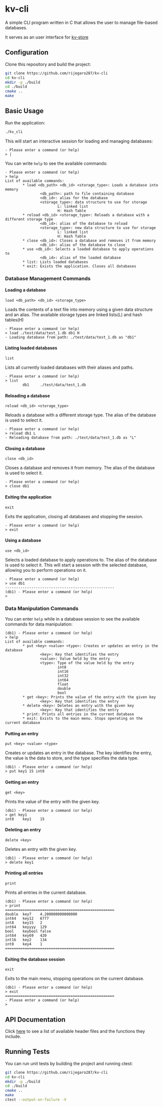# kv-cli

A simple CLI program written in C that allows the user to manage file-based databases.

It serves as an user interface for [kv-store](https://github.com/rijegaro287/kv-store)

## Configuration
Clone this repository and build the project:

```bash
git clone https://github.com/rijegaro287/kv-cli
cd kv-cli
mkdir -p ./build
cd ./build
cmake ..
make
```

## Basic Usage
Run the application:

```bash
./kv_cli
```

This will start an interactive session for loading and managing databases:

```
- Please enter a command (or help)
> |
```

You can write ```help``` to see the available commands:

```
- Please enter a command (or help)
> help
List of available commands:
        * load <db_path> <db_id> <storage_type>: Loads a database into memory
                <db_path>: path to file containing database
                <db_id>: alias for the database
                <storage_type>: data structure to use for storage
                        L: linked list
                        H: Hash Table
        * reload <db_id> <storage_type>: Reloads a database with a different storage type
                <db_id>: alias of the database to reload
                <storage_type>: new data structure to use for storage
                        L: linked list
                        H: Hash Table
        * close <db_id>: Closes a database and removes it from memory
                <db_id>: alias of the database to close
        * use <db_id>: Selects a loaded database to apply operations to
                <db_id>: alias of the loaded database
        * list: Lists loaded databases
        * exit: Exists the application. Closes all databases
```

### Database Management Commands

#### Loading a database
```load <db_path> <db_id> <storage_type>```

Loads the contents of a text file into memory using a given data structure and an alias. The available storage types are linked lists(L) and hash tables(H)

```
- Please enter a command (or help)
> load ./test/data/test_1.db db1 H
- Loading database from path: ./test/data/test_1.db as "db1"
```

#### Listing loaded databases
```list```

Lists all currently loaded databases with their aliases and paths.

```
- Please enter a command (or help)
> list
        db1     ./test/data/test_1.db
```

#### Reloading a database
```reload <db_id> <storage_type>```

Reloads a database with a different storage type. The alias of the database is used to select it.

```
- Please enter a command (or help)
> reload db1 L
- Reloading database from path: ./test/data/test_1.db as "L"
```

#### Closing a database
```close <db_id>```

Closes a database and removes it from memory. The alias of the database is used to select it.

```
- Please enter a command (or help)
> close db1
```

#### Exiting the application
```exit```

Exits the application, closing all databases and stopping the session.

```
- Please enter a command (or help)
> exit
```

#### Using a database
```use <db_id>```

Selects a loaded database to apply operations to. The alias of the database is used to select it. This will start a session with the selected database, allowing you to perform operations on it.

```
- Please enter a command (or help)
> use db1
--------------------------------------------------
(db1) - Please enter a command (or help)
>
```

### Data Manipulation Commands

You can enter ```help``` while in a database session to see the available commands for data manipulation:
```
(db1) - Please enter a command (or help)
> help
List of available commands:
        * put <key> <value> <type>: Creates or updates an entry in the database
                <key>: Key that identifies the entry
                <value>: Value held by the entry
                <type>: Type of the value held by the entry
                        int8
                        int16
                        int32
                        int64
                        float
                        double
                        bool
        * get <key>: Prints the value of the entry with the given key
                <key>: Key that identifies the entry
        * delete <key>: Deletes an entry with the given key
                <key>: Key that identifies the entry
        * print: Prints all entries in the current database
        * exit: Exists to the main menu. Stops operating on the current database
```

#### Putting an entry
```put <key> <value> <type>```

Creates or updates an entry in the database. The key identifies the entry, the value is the data to store, and the type specifies the data type.

```
(db1) - Please enter a command (or help)
> put key1 15 int8
```

#### Getting an entry
```get <key>```

Prints the value of the entry with the given key.

```
(db1) - Please enter a command (or help)
> get key1 
int8    key1    15
```

#### Deleting an entry
```delete <key>```

Deletes an entry with the given key.

```
(db1) - Please enter a command (or help)
> delete key1
```

#### Printing all entries
```print```

Prints all entries in the current database.

```
(db1) - Please enter a command (or help)
> print
==================================================
double  key7    4.200000000000000
int64   key12   6777
int8    key15   2
int64   keyyyy  129
bool    keybool false
int64   key69   420
int16   key2    134
int8    key4    1
==================================================
```

#### Exiting the database session
```exit```

Exits to the main menu, stopping operations on the current database.

```
(db1) - Please enter a command (or help)
> exit
==================================================
- Please enter a command (or help)
> 
```

## API Documentation
Click [here](https://rijegaro287.github.io/kv-cli/files.html) to see a list of available header files and the functions they include.

## Running Tests
You can run unit tests by building the project and running ctest:

```bash
git clone https://github.com/rijegaro287/kv-cli
cd kv-cli
mkdir -p ./build
cd ./build
cmake ..
make
ctest --output-on-failure -V
```
